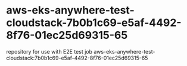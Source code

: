 # aws-eks-anywhere-test-cloudstack-7b0b1c69-e5af-4492-8f76-01ec25d69315-65
repository for use with E2E test job aws-eks-anywhere-test-cloudstack:7b0b1c69-e5af-4492-8f76-01ec25d69315-65
